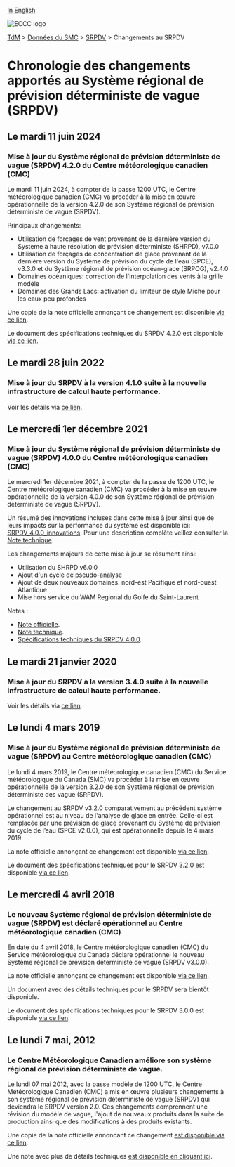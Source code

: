 [In English](changelog_rdwps_en.md)

![ECCC logo](../../img_eccc-logo.png)

[TdM](../../readme_fr.md) > [Données du SMC](../readme_fr.md) > [SRPDV](readme_rdwps_fr.md) > Changements au SRPDV

# Chronologie des changements apportés au Système régional de prévision déterministe de vague (SRPDV)

## Le mardi 11 juin 2024

### Mise à jour du Système régional de prévision déterministe de vague (SRPDV) 4.2.0 du Centre météorologique canadien (CMC)

Le mardi 11 juin 2024, à compter de la passe 1200 UTC, le Centre météorologique canadien (CMC) va procéder à la mise en œuvre opérationnelle de la version 4.2.0 de son Système régional de prévision déterministe de vague (SRPDV).

Principaux changements:

* Utilisation de forçages de vent provenant de la dernière version du Système à haute résolution de prévision déterministe (SHRPD), v7.0.0
* Utilisation de forçages de concentration de glace provenant de la dernière version du Système de prévision du cycle de l'eau (SPCE), v3.3.0 et du Système régional de prévision océan-glace (SRPOG), v2.4.0
* Domaines océaniques: correction de l'interpolation des vents à la grille modèle
* Domaines des Grands Lacs: activation du limiteur de style Miche pour les eaux peu profondes

Une copie de la note officielle annonçant ce changement est disponible [via ce lien](https://dd.meteo.gc.ca/doc/genots/2024/06/10/NOCN03_CWAO_101857___46443).

Le document des spécifications techniques du SRPDV 4.2.0 est disponible [via ce lien](https://collaboration.cmc.ec.gc.ca/cmc/cmoi/product_guide/docs/tech_specifications/tech_specifications_RDWPS_4.2.0_f.pdf).

## Le mardi 28 juin 2022

### Mise à jour du SRPDV à la version 4.1.0 suite à la nouvelle infrastructure de calcul haute performance. 

Voir les détails via [ce lien](../changelog_multisystems_fr.md).

## Le mercredi 1er décembre 2021

### Mise à jour du Système régional de prévision déterministe de vague (SRPDV) 4.0.0 du Centre météorologique canadien (CMC)

Le mercredi 1er décembre 2021, à compter de la passe de 1200 UTC, le Centre météorologique canadien (CMC) va procéder à la mise en œuvre opérationnelle de la version 4.0.0 de son Système régional de prévision déterministe de vague (SRPDV).

Un résumé des innovations incluses dans cette mise à jour ainsi que de leurs impacts sur la performance du système est disponible ici: [SRPDV_4.0.0_innovations](https://collaboration.cmc.ec.gc.ca/cmc/cmoi/product_guide/docs/fact_sheets/factsheet_rdwps-400_f.pdf). Pour une description complète veillez consulter la [Note technique](https://collaboration.cmc.ec.gc.ca/cmc/cmoi/product_guide/docs/tech_notes/technote_rdwps-400_f.pdf).

Les changements majeurs de cette mise à jour se résument ainsi:

* Utilisation du SHRPD v6.0.0
* Ajout d'un cycle de pseudo-analyse
* Ajout de deux nouveaux domaines: nord-est Pacifique et nord-ouest Atlantique
* Mise hors service du WAM Regional du Golfe du Saint-Laurent

Notes :

* [Note officielle](http://dd.meteo.gc.ca/doc/genots/2021/11/26/NOCN03_CWAO_262118___50159).
* [Note technique](https://collaboration.cmc.ec.gc.ca/cmc/cmoi/product_guide/docs/tech_notes/technote_rdwps-400_f.pdf).
* [Spécifications techniques du SRPDV 4.0.0](https://collaboration.cmc.ec.gc.ca/cmc/cmoi/product_guide/docs/tech_specifications/tech_specifications_RDWPS_4.0.0_f.pdf).

## Le mardi 21 janvier 2020

### Mise à jour du SRPDV à la version 3.4.0 suite à la nouvelle infrastructure de calcul haute performance. 

Voir les détails via [ce lien](../changelog_multisystems_fr.md).

## Le lundi 4 mars 2019

### Mise à jour du Système régional de prévision déterministe de vague (SRPDV) au Centre météorologique canadien (CMC)

Le lundi 4 mars 2019, le Centre météorologique canadien (CMC) du Service météorologique du Canada (SMC) va procéder à la mise en œuvre opérationnelle de la version 3.2.0 de son Système régional de prévision déterministe des vague (SRPDV).

Le changement au SRPDV v3.2.0 comparativement au précédent système opérationnel est au niveau de l'analyse de glace en entrée. Celle-ci est remplacée par une prévision de glace provenant du Système de prévision du cycle de l’eau (SPCE v2.0.0), qui est opérationnelle depuis le 4 mars 2019.

La note officielle annonçant ce changement est disponible [via ce lien](http://dd.meteo.gc.ca/doc/genots/2019/03/05/NOCN03_CWAO_051918___12705).

Le document des spécifications techniques pour le SRPDV 3.2.0 est disponible [via ce lien](https://collaboration.cmc.ec.gc.ca/cmc/cmoi/product_guide/docs/tech_specifications/tech_specifications_RDWPS_3.2.0_f.pdf).


## Le mercredi 4 avril 2018

### Le nouveau Système régional de prévision déterministe de vague (SRPDV) est déclaré opérationnel au Centre météorologique canadien (CMC)

En date du 4 avril 2018, le Centre météorologique canadien (CMC) du Service météorologique du Canada déclare opérationnel le nouveau Système régional de prévision déterministe de vague (SRPDV v3.0.0).

La note officielle annonçant ce changement est disponible [via ce lien](http://dd.meteo.gc.ca/doc/genots/2018/04/03/NOCN03_CWAO_032022___00001).

Un document avec des détails techniques pour le SRPDV sera bientôt disponible.

Le document des spécifications techniques pour le SRPDV 3.0.0 est disponible [via ce lien](https://collaboration.cmc.ec.gc.ca/cmc/cmoi/product_guide/docs/tech_specifications/tech_specifications_RDWPS_3.0.0_f.pdf).


## Le lundi 7 mai, 2012

### Le Centre Météorologique Canadien améliore son système régional de prévision déterministe de vague.

Le lundi 07 mai 2012, avec la passe modèle de 1200 UTC, le Centre Météorologique Canadien (CMC) a mis en œuvre plusieurs changements à son système régional de prévision déterministe de vague (SRPDV) qui deviendra le SRPDV version 2.0. Ces changements comprennent une révision du modèle de vague, l'ajout de nouveaux produits dans la suite de production ainsi que des modifications à des produits existants.

Une copie de la note officielle annoncant ce changement [est disponible via ce lien](http://dd.weatheroffice.ec.gc.ca/doc/genots/2012/05/07/NOCN03_CWAO_071405___00906).

Une note avec plus de détails techniques [est disponible en cliquant ici](https://collaboration.cmc.ec.gc.ca/cmc/cmoi/product_guide/docs/lib/op_systems/doc_opchanges/technote_rdwps_20120524_f.pdf).


